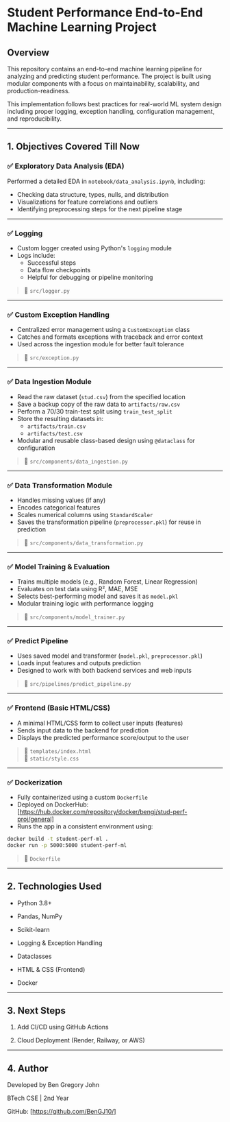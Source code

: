 # Student Performance End-to-End Machine Learning Project

## Overview

This repository contains an end-to-end machine learning pipeline for analyzing and predicting student performance. The project is built using modular components with a focus on maintainability, scalability, and production-readiness.

This implementation follows best practices for real-world ML system design including proper logging, exception handling, configuration management, and reproducibility.

---
## 1. Objectives Covered Till Now

### ✅ Exploratory Data Analysis (EDA)

Performed a detailed EDA in `notebook/data_analysis.ipynb`, including:

- Checking data structure, types, nulls, and distribution
- Visualizations for feature correlations and outliers
- Identifying preprocessing steps for the next pipeline stage

---
### ✅ Logging

- Custom logger created using Python's `logging` module
- Logs include:
  - Successful steps
  - Data flow checkpoints
  - Helpful for debugging or pipeline monitoring

> 📂 `src/logger.py`

---

### ✅ Custom Exception Handling

- Centralized error management using a `CustomException` class
- Catches and formats exceptions with traceback and error context
- Used across the ingestion module for better fault tolerance

> 📂 `src/exception.py`

---

### ✅ Data Ingestion Module

- Read the raw dataset (`stud.csv`) from the specified location
- Save a backup copy of the raw data to `artifacts/raw.csv`
- Perform a 70/30 train-test split using `train_test_split`
- Store the resulting datasets in:
  - `artifacts/train.csv`
  - `artifacts/test.csv`
- Modular and reusable class-based design using `@dataclass` for configuration

> 📂 `src/components/data_ingestion.py`

---

### ✅ Data Transformation Module

- Handles missing values (if any)
- Encodes categorical features
- Scales numerical columns using `StandardScaler`
- Saves the transformation pipeline (`preprocessor.pkl`) for reuse in prediction

> 📂 `src/components/data_transformation.py`

---

### ✅ Model Training & Evaluation

- Trains multiple models (e.g., Random Forest, Linear Regression)
- Evaluates on test data using R², MAE, MSE
- Selects best-performing model and saves it as `model.pkl`
- Modular training logic with performance logging

> 📂 `src/components/model_trainer.py`

---

### ✅ Predict Pipeline

- Uses saved model and transformer (`model.pkl`, `preprocessor.pkl`)
- Loads input features and outputs prediction
- Designed to work with both backend services and web inputs

> 📂 `src/pipelines/predict_pipeline.py`

---

### ✅ Frontend (Basic HTML/CSS)

- A minimal HTML/CSS form to collect user inputs (features)
- Sends input data to the backend for prediction
- Displays the predicted performance score/output to the user

> 📂 `templates/index.html`  
> 📂 `static/style.css`

--- 

### ✅ Dockerization

- Fully containerized using a custom `Dockerfile`
- Deployed on DockerHub: [https://hub.docker.com/repository/docker/bengj/stud-perf-proj/general]
- Runs the app in a consistent environment using:

```bash
docker build -t student-perf-ml .
docker run -p 5000:5000 student-perf-ml
```


> 📂 `Dockerfile`
--- 

## 2. Technologies Used

- Python 3.8+

- Pandas, NumPy

- Scikit-learn

- Logging & Exception Handling

- Dataclasses

- HTML & CSS (Frontend)

- Docker

---

## 3. Next Steps

1. Add CI/CD using GitHub Actions

2. Cloud Deployment (Render, Railway, or AWS)

---

## 4. Author
Developed by Ben Gregory John

BTech CSE | 2nd Year

GitHub: [https://github.com/BenGJ10/]
